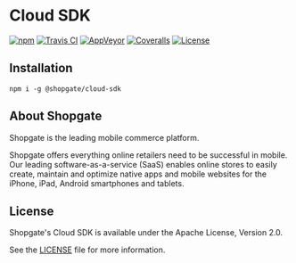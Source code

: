 # Cloud SDK
[![npm](https://img.shields.io/npm/v/@shopgate/cloud-sdk.svg?maxAge=300)](https://www.npmjs.com/package/@shopgate/cloud-sdk)
[![Travis CI](https://img.shields.io/travis/shopgate/cloud-sdk/master.svg?maxAge=300)](https://travis-ci.org/shopgate/cloud-sdk)
[![AppVeyor](https://img.shields.io/appveyor/ci/pvomhoff/cloud-sdk/master.svg?maxAge=300)](https://ci.appveyor.com/project/pvomhoff/cloud-sdk/branch/master)
[![Coveralls](https://img.shields.io/coveralls/github/shopgate/cloud-sdk/master.svg?maxAge=300)](https://coveralls.io/github/shopgate/cloud-sdk?branch=master)
[![License](https://img.shields.io/badge/License-Apache%202.0-blue.svg)](https://opensource.org/licenses/Apache-2.0)

## Installation

```
npm i -g @shopgate/cloud-sdk
```

## About Shopgate

Shopgate is the leading mobile commerce platform.

Shopgate offers everything online retailers need to be successful in mobile. Our leading
software-as-a-service (SaaS) enables online stores to easily create, maintain and optimize native
apps and mobile websites for the iPhone, iPad, Android smartphones and tablets.

## License

Shopgate's Cloud SDK is available under the Apache License, Version 2.0.

See the [LICENSE](./LICENSE.md) file for more information.

